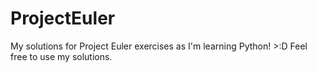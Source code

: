 # ProjectEuler

My solutions for Project Euler exercises as I'm learning Python! >:D
Feel free to use my solutions.
